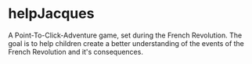 # helpJacques
A Point-To-Click-Adventure game, set during the French Revolution. The goal is to help children create a better understanding of the events of the French Revolution and it's consequences. 
